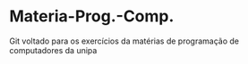 # Materia-Prog.-Comp.
Git voltado para os exercícios da matérias de programação de computadores da unipa 
